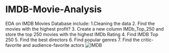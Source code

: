 # IMDB-Movie-Analysis
EDA on IMDB Movies Database include: 
1.Cleaning the data
2. Find the movies with the highest profit?
3. Create a new column IMDb_Top_250 and store the top 250 movies with the highest IMDb Rating
4. Find IMDB Top 250
5. Find the best directors
6. Find popular genres
7. Find the critic-favorite and audience-favorite actors
![IMDB](https://user-images.githubusercontent.com/57684274/230556512-919cefff-8f38-4713-8b3c-2812e0d13a97.png)
